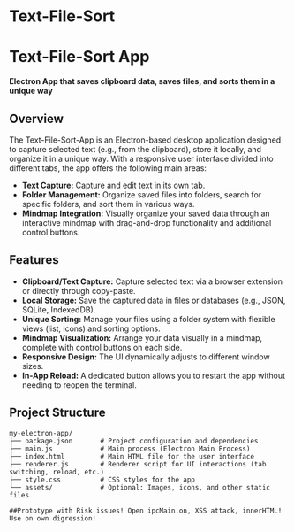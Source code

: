 # Text-File-Sort
# Text-File-Sort App

**Electron App that saves clipboard data, saves files, and sorts them in a unique way**

## Overview

The Text-File-Sort-App is an Electron-based desktop application designed to capture selected text (e.g., from the clipboard), store it locally, and organize it in a unique way. With a responsive user interface divided into different tabs, the app offers the following main areas:

- **Text Capture:** Capture and edit text in its own tab.
- **Folder Management:** Organize saved files into folders, search for specific folders, and sort them in various ways.
- **Mindmap Integration:** Visually organize your saved data through an interactive mindmap with drag-and-drop functionality and additional control buttons.

## Features

- **Clipboard/Text Capture:** Capture selected text via a browser extension or directly through copy-paste.
- **Local Storage:** Save the captured data in files or databases (e.g., JSON, SQLite, IndexedDB).
- **Unique Sorting:** Manage your files using a folder system with flexible views (list, icons) and sorting options.
- **Mindmap Visualization:** Arrange your data visually in a mindmap, complete with control buttons on each side.
- **Responsive Design:** The UI dynamically adjusts to different window sizes.
- **In-App Reload:** A dedicated button allows you to restart the app without needing to reopen the terminal.

## Project Structure

```plaintext
my-electron-app/
├── package.json       # Project configuration and dependencies
├── main.js            # Main process (Electron Main Process)
├── index.html         # Main HTML file for the user interface
├── renderer.js        # Renderer script for UI interactions (tab switching, reload, etc.)
├── style.css          # CSS styles for the app
└── assets/            # Optional: Images, icons, and other static files

##Prototype with Risk issues! Open ipcMain.on, XSS attack, innerHTML! Use on own digression!
